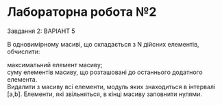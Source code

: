 # Лабораторна робота №2  
Завдання 2: ВАРІАНТ 5   

В одновимірному масиві, що складається з N дійсних елементів, обчислити:  

максимальний елемент масиву;  
суму елементів масиву, що розташовані до останнього додатного елемента.  
Видалити з масиву всі елементи, модуль яких знаходиться в інтервалі [a,b]. Елементи, які звільняться, в кінці масиву заповнити нулями.  
